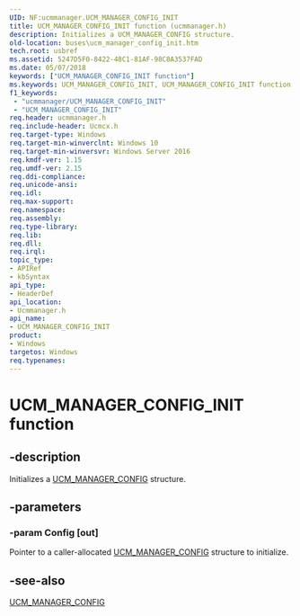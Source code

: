 ```yaml
---
UID: NF:ucmmanager.UCM_MANAGER_CONFIG_INIT
title: UCM_MANAGER_CONFIG_INIT function (ucmmanager.h)
description: Initializes a UCM_MANAGER_CONFIG structure.
old-location: buses\ucm_manager_config_init.htm
tech.root: usbref
ms.assetid: 5247D5F0-8422-48C1-81AF-98C8A3537FAD
ms.date: 05/07/2018
keywords: ["UCM_MANAGER_CONFIG_INIT function"]
ms.keywords: UCM_MANAGER_CONFIG_INIT, UCM_MANAGER_CONFIG_INIT function [Buses], buses.ucm_manager_config_init, ucmmanager/UCM_MANAGER_CONFIG_INIT
f1_keywords:
 - "ucmmanager/UCM_MANAGER_CONFIG_INIT"
 - "UCM_MANAGER_CONFIG_INIT"
req.header: ucmmanager.h
req.include-header: Ucmcx.h
req.target-type: Windows
req.target-min-winverclnt: Windows 10
req.target-min-winversvr: Windows Server 2016
req.kmdf-ver: 1.15
req.umdf-ver: 2.15
req.ddi-compliance: 
req.unicode-ansi: 
req.idl: 
req.max-support: 
req.namespace: 
req.assembly: 
req.type-library: 
req.lib: 
req.dll: 
req.irql: 
topic_type:
- APIRef
- kbSyntax
api_type:
- HeaderDef
api_location:
- Ucmmanager.h
api_name:
- UCM_MANAGER_CONFIG_INIT
product:
- Windows
targetos: Windows
req.typenames: 
---
```


# UCM_MANAGER_CONFIG_INIT function


## -description


Initializes a <a href="https://docs.microsoft.com/windows-hardware/drivers/ddi/ucmmanager/ns-ucmmanager-_ucm_manager_config">UCM_MANAGER_CONFIG</a> structure.


## -parameters




### -param Config [out]

Pointer to a caller-allocated <a href="https://docs.microsoft.com/windows-hardware/drivers/ddi/ucmmanager/ns-ucmmanager-_ucm_manager_config">UCM_MANAGER_CONFIG</a> structure to initialize.


## -see-also




<a href="https://docs.microsoft.com/windows-hardware/drivers/ddi/ucmmanager/ns-ucmmanager-_ucm_manager_config">UCM_MANAGER_CONFIG</a>
 

 

